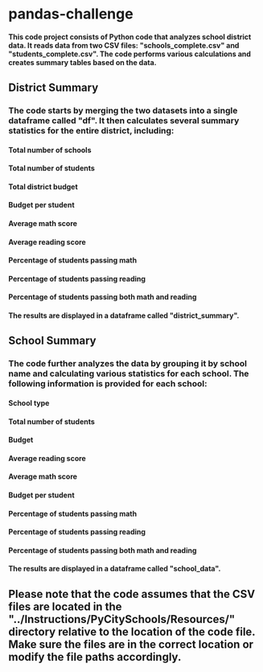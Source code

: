 # pandas-challenge

#### This code project consists of Python code that analyzes school district data. It reads data from two CSV files: "schools_complete.csv" and "students_complete.csv". The code performs various calculations and creates summary tables based on the data.

## District Summary
### The code starts by merging the two datasets into a single dataframe called "df". It then calculates several summary statistics for the entire district, including:

#### Total number of schools
#### Total number of students
#### Total district budget
#### Budget per student
#### Average math score
#### Average reading score
#### Percentage of students passing math
#### Percentage of students passing reading
#### Percentage of students passing both math and reading
#### The results are displayed in a dataframe called "district_summary".

## School Summary
### The code further analyzes the data by grouping it by school name and calculating various statistics for each school. The following information is provided for each school:

#### School type
#### Total number of students
#### Budget
#### Average reading score
#### Average math score
#### Budget per student
#### Percentage of students passing math
#### Percentage of students passing reading
#### Percentage of students passing both math and reading
#### The results are displayed in a dataframe called "school_data".

## Please note that the code assumes that the CSV files are located in the "../Instructions/PyCitySchools/Resources/" directory relative to the location of the code file. Make sure the files are in the correct location or modify the file paths accordingly.
